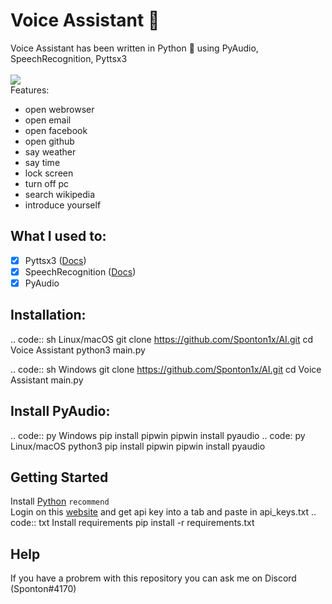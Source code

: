 # Voice Assistant 🤖
Voice Assistant has been written in Python 🐍 using PyAudio, SpeechRecognition, Pyttsx3 <br> <br>
    <a href="https://www.python.org/">
    	<img src="https://img.shields.io/badge/built%20with-Python3-red.svg" />
    </a> <br>
Features:
* open webrowser
* open email
* open facebook
* open github
* say weather
* say time
* lock screen
* turn off pc
* search wikipedia
* introduce yourself

## What I used to:
- [x] Pyttsx3 ([Docs](https://pyttsx3.readthedocs.io/en/latest/))<br>
- [X] SpeechRecognition ([Docs](https://developer.mozilla.org/en-US/docs/Web/API/SpeechRecognition)) <br>
- [X] PyAudio

## Installation:

.. code:: sh
     Linux/macOS
    git clone https://github.com/Sponton1x/AI.git
    cd Voice Assistant
    python3 main.py

.. code:: sh
     Windows
    git clone https://github.com/Sponton1x/AI.git
    cd Voice Assistant
    main.py
    
## Install PyAudio:
.. code:: py
    Windows
    pip install pipwin
    pipwin install pyaudio
.. code: py 
    Linux/macOS
    python3 pip install pipwin
    pipwin install pyaudio
    
## Getting Started
Install [Python](https://www.python.org/downloads/) ``recommend`` <br>
Login on this [website](https://openweathermap.org/api) and get api key into a tab and paste in api_keys.txt
.. code:: txt
    Install requirements
    pip install -r requirements.txt

## Help
  If you have a probrem with this repository you can ask me on Discord (Sponton#4170) 
